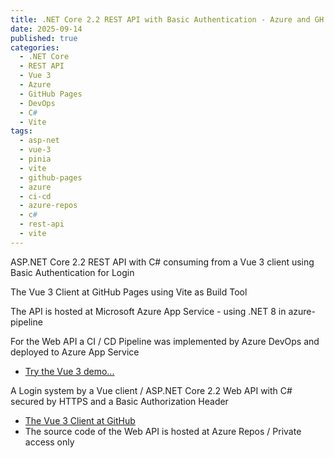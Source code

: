 ```yaml
---
title: .NET Core 2.2 REST API with Basic Authentication - Azure and GH Pages 
date: 2025-09-14
published: true
categories:
  - .NET Core
  - REST API
  - Vue 3
  - Azure
  - GitHub Pages
  - DevOps
  - C#
  - Vite  
tags:
  - asp-net
  - vue-3
  - pinia
  - vite
  - github-pages
  - azure
  - ci-cd
  - azure-repos
  - c#
  - rest-api
  - vite
---
```



ASP.NET Core 2.2 REST API with C# consuming from a Vue 3 client using Basic Authentication for Login

The Vue 3 Client at GitHub Pages using Vite as Build Tool

The API is hosted at Microsoft Azure App Service - using .NET 8  in azure-pipeline

For the Web API a CI / CD Pipeline was implemented by Azure DevOps and deployed to Azure App Service

<ul>
<li>
<a href="https://persteenolsen.github.io/vue-3-basic-auth-gh-pages-client/" target="_blank" title="Basic Authentication by Vue 3">Try the Vue 3 demo...</a>
</li>

</ul>

<p>A Login system by a Vue client / ASP.NET Core 2.2 Web API with C# secured by HTTPS and a Basic Authorization Header</p>

<ul>

<li><a href="https://github.com/persteenolsen/vue-3-basic-auth-gh-pages-client" target="_blank">The Vue 3 Client at GitHub</a></li>
<li>The source code of the Web API is hosted at Azure Repos / Private access only</li>
</ul>
